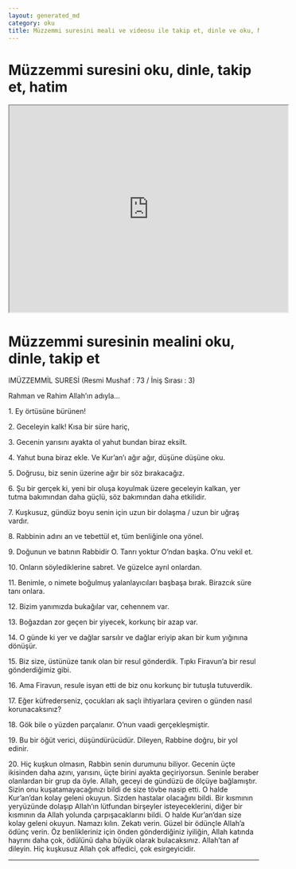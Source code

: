 ```yaml
---
layout: generated_md
category: oku
title: Müzzemmi suresini meali ve videosu ile takip et, dinle ve oku, Müzzemmi dinle, Müzzemmi meali, hatim dinle, hatim yap.
---
```


<div class="container">
  <div class="row">
    <div class="col-lg-12">
      <h1>Müzzemmi suresini oku, dinle, takip et, hatim</h1>
      <!--<div class="div-youtube-embed">-->
      <div class="">
        <iframe width="560" height="415" src="https://www.youtube.com/embed/">frameborder="0" allowfullscreen></iframe>
      </div>
    </div>
  </div>

  <div class="row">
    <div class="col-lg-12">
      <h1>Müzzemmi suresinin mealini oku, dinle, takip et</h1>
      <div><p></p><p></p><p>lMÜZZEMMİL SURESİ (Resmi Mushaf : 73 / İniş Sırası : 3)</p><p>Rahman ve Rahim Allah’ın adıyla…</p><p></p><p></p><p>1. Ey örtüsüne bürünen!</p><p></p><p></p><p>2. Geceleyin kalk! Kısa bir süre hariç,</p><p></p><p></p><p>3. Gecenin yarısını ayakta ol yahut bundan biraz eksilt.</p><p></p><p></p><p>4. Yahut buna biraz ekle. Ve Kur’an’ı ağır ağır, düşüne düşüne oku.</p><p></p><p></p><p>5. Doğrusu, biz senin üzerine ağır bir söz bırakacağız.</p><p></p><p></p><p>6. Şu bir gerçek ki, yeni bir oluşa koyulmak üzere geceleyin kalkan, yer tutma bakımından daha güçlü, söz bakımından daha etkilidir.</p><p></p><p></p><p>7. Kuşkusuz, gündüz boyu senin için uzun bir dolaşma / uzun bir uğraş vardır.</p><p></p><p></p><p>8. Rabbinin adını an ve tebettül et, tüm benliğinle ona yönel.</p><p></p><p></p><p>9. Doğunun ve batının Rabbidir O. Tanrı yoktur O’ndan başka. O’nu vekil et.</p><p></p><p></p><p>10. Onların söylediklerine sabret. Ve güzelce ayrıl onlardan.</p><p></p><p></p><p>11. Benimle, o nimete boğulmuş yalanlayıcıları başbaşa bırak. Birazcık süre tanı onlara.</p><p></p><p></p><p>12. Bizim yanımızda bukağılar var, cehennem var.</p><p></p><p></p><p>13. Boğazdan zor geçen bir yiyecek, korkunç bir azap var.</p><p></p><p></p><p>14. O günde ki yer ve dağlar sarsılır ve dağlar eriyip akan bir kum yığınına dönüşür.</p><p></p><p></p><p>15. Biz size, üstünüze tanık olan bir resul gönderdik. Tıpkı Firavun’a bir resul gönderdiğimiz gibi.</p><p></p><p></p><p>16. Ama Firavun, resule isyan etti de biz onu korkunç bir tutuşla tutuverdik.</p><p></p><p></p><p>17. Eğer küfrederseniz, çocukları ak saçlı ihtiyarlara çeviren o günden nasıl korunacaksınız?</p><p></p><p></p><p>18. Gök bile o yüzden parçalanır. O’nun vaadi gerçekleşmiştir.</p><p></p><p></p><p>19. Bu bir öğüt verici, düşündürücüdür. Dileyen, Rabbine doğru, bir yol edinir.</p><p></p><p></p><p>20. Hiç kuşkun olmasın, Rabbin senin durumunu biliyor. Gecenin üçte ikisinden daha azını, yarısını, üçte birini ayakta geçiriyorsun. Seninle beraber olanlardan bir grup da öyle. Allah, geceyi de gündüzü de ölçüye bağlamıştır. Sizin onu kuşatamayacağınızı bildi de size tövbe nasip etti. O halde Kur’an’dan kolay geleni okuyun. Sizden hastalar olacağını bildi. Bir kısmının yeryüzünde dolaşıp Allah’ın lütfundan birşeyler isteyeceklerini, diğer bir kısmının da Allah yolunda çarpışacaklarını bildi. O halde Kur’an’dan size kolay geleni okuyun. Namazı kılın. Zekatı verin. Güzel bir ödünçle Allah’a ödünç verin. Öz benlikleriniz için önden gönderdiğiniz iyiliğin, Allah katında hayrını daha çok, ödülünü daha büyük olarak bulacaksınız. Allah’tan af dileyin. Hiç kuşkusuz Allah çok affedici, çok esirgeyicidir.</p><p></p><p></p></div>
    </div>
  </div>
</div>
<hr />